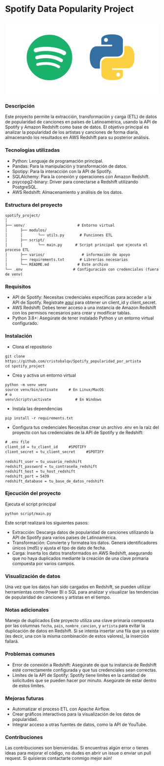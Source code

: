 # Spotify Data Popularity Project

[![](https://github.com/cristobalqv/Spotify_popularidad_por_artista/blob/main/varios/spotify%20python.png)](https://github.com/cristobalqv/Spotify_popularidad_por_artista/blob/main/varios/spotify%20python.png)

### Descripción
Este proyecto permite la extracción, transformación y carga (ETL) de datos de popularidad de canciones en países de Latinoamérica, usando la API de Spotify y Amazon Redshift como base de datos. El objetivo principal es analizar la popularidad de los artistas y canciones de forma diaria, almacenando los resultados en AWS Redshift para su posterior análisis.

### Tecnologías utilizadas
- Python: Lenguaje de programación principal.
- Pandas: Para la manipulación y transformación de datos.
- Spotipy: Para la interacción con la API de Spotify.
- SQLAlchemy: Para la conexión y operaciones con Amazon Redshift.
- psycopg2-binary: Driver para conectarse a Redshift utilizando PostgreSQL.
- AWS Redshift: Almacenamiento y análisis de los datos.

### Estructura del proyecto
```
spotify_project/
│
├── venv/                        # Entorno virtual
│      ├── modulos/
│      │       └── utils.py       # Funciones ETL
│      ├── script/
│      │       └── main.py      # Script principal que ejecuta el proceso ETL
│      ├── varios/                 # información de apoyo
│      ├── requirements.txt       # Librerías necesarias
│      └── README.md             # Este archivo
└── .env                       # Configuración con credenciales (fuera de venv)
```

### Requisitos
- API de Spotify: Necesitas credenciales específicas para acceder a la API de Spotify. Regístrate [aquí](https://developer.spotify.com/ "aquí") para obtener un client_id y client_secret.
- AWS Redshift: Debes tener acceso a una instancia de Amazon Redshift con los permisos necesarios para crear y modificar tablas.
- Python 3.8+: Asegúrate de tener instalado Python y un entorno virtual configurado.

### Instalación
- Clona el repositorio

```
git clone https://github.com/cristobalqv/Spotify_popularidad_por_artista
cd spotify_project
```

- Crea y activa un entorno virtual

```
python -m venv venv
source venv/bin/activate     # En Linux/MacOS
# o
venv\Scripts\activate           # En Windows
```
- Instala las dependencias

```
pip install -r requirements.txt
```
- Configura tus credenciales
Necesitas crear un archivo .env en la raíz del proyecto con tus credenciales de la API de Spotify y de Redshift:

```
# .env file
client_id = tu_client_id     #SPOTIFY
client_secret = tu_client_secret     #SPOTIFY

redshift_user = tu_usuario_redshift
redshift_password = tu_contraseña_redshift
redshift_host = tu_host_redshift
redshift_port = 5439
redshift_database = tu_base_de_datos_redshift
```

### Ejecución del proyecto

Ejecuta el script principal

```
python script/main.py
```
Este script realizará los siguientes pasos:

- Extracción: Descarga datos de popularidad de canciones utilizando la API de Spotify para varios países de Latinoamérica.
- Transformación: Convierte y formatea los datos. Genera identificadores únicos (md5) y ajusta el tipo de dato de fecha.
- Carga: Inserta los datos transformados en AWS Redshift, asegurando que no haya duplicados mediante la creación de una clave primaria compuesta por varios campos.


### **Visualización de datos**
Una vez que los datos han sido cargados en Redshift, se pueden utilizar herramientas como Power BI o SQL para analizar y visualizar las tendencias de popularidad de canciones y artistas en el tiempo.

### Notas adicionales
Manejo de duplicados
Este proyecto utiliza una clave primaria compuesta por las columnas `fecha`, `pais`, `nombre_cancion`, y `artista` para evitar la duplicación de datos en Redshift. Si se intenta insertar una fila que ya existe (es decir, una con la misma combinación de estos valores), la inserción fallará.

### Problemas comunes
- Error de conexión a Redshift: Asegúrate de que tu instancia de Redshift esté correctamente configurada y que tus credenciales sean correctas.
- Límites de la API de Spotify: Spotify tiene límites en la cantidad de solicitudes que se pueden hacer por minuto. Asegúrate de estar dentro de estos límites.

### Mejoras futuras
- Automatizar el proceso ETL con Apache Airflow.
- Crear gráficos interactivos para la visualización de los datos de popularidad.
- Integrar acceso a otras fuentes de datos, como la API de YouTube.

### Contribuciones
Las contribuciones son bienvenidas. Si encuentras algún error o tienes ideas para mejorar el código, no dudes en abrir un issue o enviar un pull request. Si quisieras contactarte conmigo mejor aún!